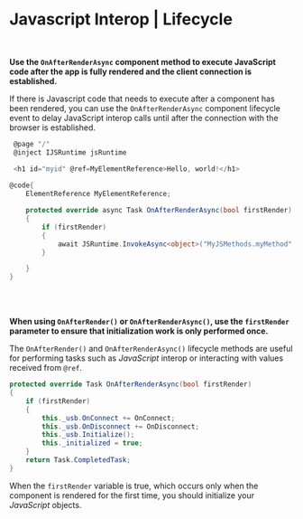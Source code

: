 # Javascript Interop | Lifecycle
<br>

**Use the `OnAfterRenderAsync` component method to execute JavaScript code after the app is fully rendered and the client connection is established.**

If there is Javascript code that needs to execute after a component has been rendered, you can use the `OnAfterRenderAsync` component lifecycle event to delay JavaScript interop calls until after the connection with the browser is established.

```csharp
 @page "/"
 @inject IJSRuntime jsRuntime

 <h1 id="myid" @ref=MyElementReference>Hello, world!</h1>
 
@code{
    ElementReference MyElementReference;

    protected override async Task OnAfterRenderAsync(bool firstRender)
    {
        if (firstRender)
        {
            await JSRuntime.InvokeAsync<object>("MyJSMethods.myMethod", MyElementReference);
        }

    }
}

```
<br/><br/>


**When using `OnAfterRender()` or `OnAfterRenderAsync()`, use the `firstRender` parameter to ensure that initialization work is only performed once.**

The `OnAfterRender()` and `OnAfterRenderAsync()` lifecycle methods are useful for performing tasks such as _JavaScript_ interop or interacting with values received from `@ref`. 

```csharp
protected override Task OnAfterRenderAsync(bool firstRender)
{
    if (firstRender)
    {
        this._usb.OnConnect += OnConnect;
        this._usb.OnDisconnect += OnDisconnect;
        this._usb.Initialize();
        this._initialized = true;
    }
    return Task.CompletedTask;
}
```
When the `firstRender` variable is true, which occurs only when the component is rendered for the first time, you should initialize your _JavaScript_ objects.
<br/><br/>


